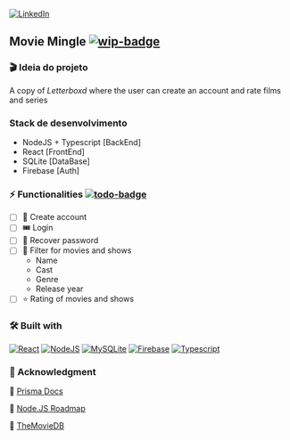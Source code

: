 [![LinkedIn][linkedin-shield]][linkedin-url]

## Movie Mingle [![wip-badge][wip-badge]][wip-badge]

### 🎬 Ideia do projeto

A copy of *Letterboxd* where the user can create an account and rate films and series

### Stack de desenvolvimento

- NodeJS + Typescript [BackEnd]
- React [FrontEnd]
- SQLite [DataBase]
- Firebase [Auth]

### ⚡ Functionalities [![todo-badge][todo-badge]][todo-badge]

- [ ]  🧾 Create account
- [ ]  🎟️ Login
- [ ]  📩 Recover password
- [ ]  🔎 Filter for movies and shows
    - Name
    - Cast
    - Genre
    - Release year
- [ ]  ⭐ Rating of movies and shows

### 🛠 Built with

[![React][React.js]][React-url]
[![NodeJS][NodeJS]][Node-url]
[![MySQLite][MySQLite]][MySQLite-url]
[![Firebase][Firebase]][Firebase-url]
[![Typescript][Typescript]][Typescript-url]

### 📂 Acknowledgment

📎 [Prisma Docs](https://www.prisma.io/docs/orm/prisma-schema/data-model/models)

📎 [Node.JS Roadmap](https://roadmap.sh/nodejs)

📎 [TheMovieDB](https://developer.themoviedb.org/docs/getting-started)


<!-- MARKDOWN LINKS & IMAGES -->
<!-- https://www.markdownguide.org/basic-syntax/#reference-style-links -->
[wip-badge]: https://img.shields.io/badge/work%20in%20progress-yellow?style=for-the-badge
[todo-badge]: https://img.shields.io/badge/TO%20DO-blue?style=flat-square
[linkedin-shield]: https://img.shields.io/badge/-LinkedIn-black.svg?style=for-the-badge&logo=linkedin&colorB=555
[linkedin-url]: https://linkedin.com/in/colomeramonica
[React.js]: https://img.shields.io/badge/React-20232A?logo=react&logoColor=61DAFB
[React-url]: https://reactjs.org/
[NodeJS]: https://img.shields.io/badge/NodeJS-0769AD?logo=node.js&logoColor=white
[Node-url]: https://nodejs.org/en 
[MySQLite]: https://shields.io/badge/MySQL-lightgrey?logo=mysql&logoColor=white&labelColor=blue
[MySQLite-url]: https://www.mysql.com/
[Firebase]:https://img.shields.io/badge/firebase-ffca28?logo=firebase&logoColor=black
[Firebase-url]: https://firebase.google.com/?hl=pt
[Typescript]: https://shields.io/badge/TypeScript-3178C6?logo=TypeScript&logoColor=FFF&style=flat-square
[Typescript-url]: https://www.typescriptlang.org/
